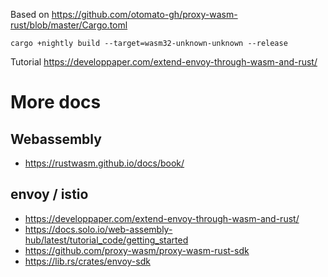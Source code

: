 Based on https://github.com/otomato-gh/proxy-wasm-rust/blob/master/Cargo.toml



```shell
cargo +nightly build --target=wasm32-unknown-unknown --release

```
Tutorial https://developpaper.com/extend-envoy-through-wasm-and-rust/

# More docs


## Webassembly
* https://rustwasm.github.io/docs/book/

## envoy / istio

* https://developpaper.com/extend-envoy-through-wasm-and-rust/
* https://docs.solo.io/web-assembly-hub/latest/tutorial_code/getting_started
* https://github.com/proxy-wasm/proxy-wasm-rust-sdk
* https://lib.rs/crates/envoy-sdk